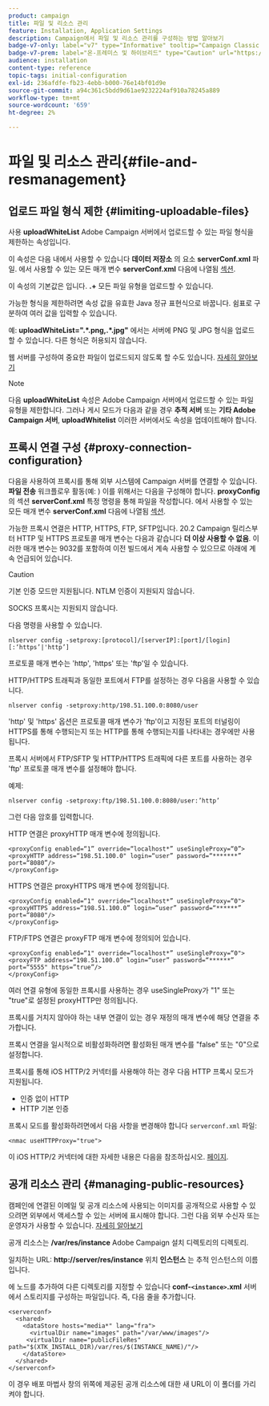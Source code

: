 ```yaml
---
product: campaign
title: 파일 및 리소스 관리
feature: Installation, Application Settings
description: Campaign에서 파일 및 리소스 관리를 구성하는 방법 알아보기
badge-v7-only: label="v7" type="Informative" tooltip="Campaign Classic v7에만 적용"
badge-v7-prem: label="온-프레미스 및 하이브리드" type="Caution" url="https://experienceleague.adobe.com/docs/campaign-classic/using/installing-campaign-classic/architecture-and-hosting-models/hosting-models-lp/hosting-models.html?lang=ko" tooltip="온-프레미스 및 하이브리드 배포에만 적용"
audience: installation
content-type: reference
topic-tags: initial-configuration
exl-id: 236afdfe-fb23-4ebb-b000-76e14bf01d9e
source-git-commit: a94c361c5bdd9d61ae9232224af910a78245a889
workflow-type: tm+mt
source-wordcount: '659'
ht-degree: 2%

---
```


# 파일 및 리소스 관리{#file-and-resmanagement}



## 업로드 파일 형식 제한 {#limiting-uploadable-files}

사용 **uploadWhiteList** Adobe Campaign 서버에서 업로드할 수 있는 파일 형식을 제한하는 속성입니다.

이 속성은 다음 내에서 사용할 수 있습니다 **데이터 저장소** 의 요소 **serverConf.xml** 파일. 에서 사용할 수 있는 모든 매개 변수 **serverConf.xml** 다음에 나열됨 [섹션](../../installation/using/the-server-configuration-file.md).

이 속성의 기본값은 입니다. **.+** 모든 파일 유형을 업로드할 수 있습니다.

가능한 형식을 제한하려면 속성 값을 유효한 Java 정규 표현식으로 바꿉니다. 쉼표로 구분하여 여러 값을 입력할 수 있습니다.

예: **uploadWhiteList=&quot;.&#42;.png,.&#42;.jpg&quot;** 에서는 서버에 PNG 및 JPG 형식을 업로드할 수 있습니다. 다른 형식은 허용되지 않습니다.

웹 서버를 구성하여 중요한 파일이 업로드되지 않도록 할 수도 있습니다. [자세히 알아보기](web-server-configuration.md)

>[!NOTE]
>
>다음 **uploadWhiteList** 속성은 Adobe Campaign 서버에서 업로드할 수 있는 파일 유형을 제한합니다. 그러나 게시 모드가 다음과 같을 경우 **추적 서버** 또는 **기타 Adobe Campaign 서버**, **uploadWhitelist** 이러한 서버에서도 속성을 업데이트해야 합니다.

## 프록시 연결 구성 {#proxy-connection-configuration}

다음을 사용하여 프록시를 통해 외부 시스템에 Campaign 서버를 연결할 수 있습니다. **파일 전송** 워크플로우 활동(예: ) 이를 위해서는 다음을 구성해야 합니다. **proxyConfig** 의 섹션 **serverConf.xml** 특정 명령을 통해 파일을 작성합니다. 에서 사용할 수 있는 모든 매개 변수 **serverConf.xml** 다음에 나열됨 [섹션](../../installation/using/the-server-configuration-file.md).

가능한 프록시 연결은 HTTP, HTTPS, FTP, SFTP입니다. 20.2 Campaign 릴리스부터 HTTP 및 HTTPS 프로토콜 매개 변수는 다음과 같습니다 **더 이상 사용할 수 없음**. 이러한 매개 변수는 9032를 포함하여 이전 빌드에서 계속 사용할 수 있으므로 아래에 계속 언급되어 있습니다.

>[!CAUTION]
>
>기본 인증 모드만 지원됩니다. NTLM 인증이 지원되지 않습니다.
>
>SOCKS 프록시는 지원되지 않습니다.
>

다음 명령을 사용할 수 있습니다.

```
nlserver config -setproxy:[protocol]/[serverIP]:[port]/[login][:‘https’|'http’]
```

프로토콜 매개 변수는 &#39;http&#39;, &#39;https&#39; 또는 &#39;ftp&#39;일 수 있습니다.

HTTP/HTTPS 트래픽과 동일한 포트에서 FTP를 설정하는 경우 다음을 사용할 수 있습니다.

```
nlserver config -setproxy:http/198.51.100.0:8080/user
```

&#39;http&#39; 및 &#39;https&#39; 옵션은 프로토콜 매개 변수가 &#39;ftp&#39;이고 지정된 포트의 터널링이 HTTPS를 통해 수행되는지 또는 HTTP를 통해 수행되는지를 나타내는 경우에만 사용됩니다.

프록시 서버에서 FTP/SFTP 및 HTTP/HTTPS 트래픽에 다른 포트를 사용하는 경우 &#39;ftp&#39; 프로토콜 매개 변수를 설정해야 합니다.


예제:

```
nlserver config -setproxy:ftp/198.51.100.0:8080/user:’http’
```

그런 다음 암호를 입력합니다.

HTTP 연결은 proxyHTTP 매개 변수에 정의됩니다.

```
<proxyConfig enabled=“1” override=“localhost*” useSingleProxy=“0”>
<proxyHTTP address=“198.51.100.0" login=“user” password=“*******” port=“8080”/>
</proxyConfig>
```

HTTPS 연결은 proxyHTTPS 매개 변수에 정의됩니다.

```
<proxyConfig enabled=“1" override=“localhost*” useSingleProxy=“0">
<proxyHTTPS address=“198.51.100.0” login=“user” password=“******” port=“8080"/>
</proxyConfig>
```

FTP/FTPS 연결은 proxyFTP 매개 변수에 정의되어 있습니다.

```
<proxyConfig enabled=“1" override=“localhost*” useSingleProxy=“0">
<proxyFTP address=“198.51.100.0” login=“user” password=“******” port=“5555" https=”true”/>
</proxyConfig>
```

여러 연결 유형에 동일한 프록시를 사용하는 경우 useSingleProxy가 &quot;1&quot; 또는 &quot;true&quot;로 설정된 proxyHTTP만 정의됩니다.

프록시를 거치지 않아야 하는 내부 연결이 있는 경우 재정의 매개 변수에 해당 연결을 추가합니다.

프록시 연결을 일시적으로 비활성화하려면 활성화된 매개 변수를 &quot;false&quot; 또는 &quot;0&quot;으로 설정합니다.

프록시를 통해 iOS HTTP/2 커넥터를 사용해야 하는 경우 다음 HTTP 프록시 모드가 지원됩니다.

* 인증 없이 HTTP
* HTTP 기본 인증

프록시 모드를 활성화하려면에서 다음 사항을 변경해야 합니다 `serverconf.xml` 파일:

```
<nmac useHTTPProxy="true">
```

이 iOS HTTP/2 커넥터에 대한 자세한 내용은 다음을 참조하십시오. [페이지](../../delivery/using/about-mobile-app-channel.md).

## 공개 리소스 관리 {#managing-public-resources}

캠페인에 연결된 이메일 및 공개 리소스에 사용되는 이미지를 공개적으로 사용할 수 있으려면 외부에서 액세스할 수 있는 서버에 표시해야 합니다. 그런 다음 외부 수신자 또는 운영자가 사용할 수 있습니다. [자세히 알아보기](../../installation/using/deploying-an-instance.md#managing-public-resources)

공개 리소스는 **/var/res/instance** Adobe Campaign 설치 디렉토리의 디렉토리.

일치하는 URL: **http://server/res/instance** 위치 **인스턴스** 는 추적 인스턴스의 이름입니다.

에 노드를 추가하여 다른 디렉토리를 지정할 수 있습니다 **conf-`<instance>`.xml** 서버에서 스토리지를 구성하는 파일입니다. 즉, 다음 줄을 추가합니다.

```
<serverconf>
  <shared>
    <dataStore hosts="media*" lang="fra">
      <virtualDir name="images" path="/var/www/images"/>
     <virtualDir name="publicFileRes" path="$(XTK_INSTALL_DIR)/var/res/$(INSTANCE_NAME)/"/>
    </dataStore>
  </shared>
</serverconf>
```

이 경우 배포 마법사 창의 위쪽에 제공된 공개 리소스에 대한 새 URL이 이 폴더를 가리켜야 합니다.
